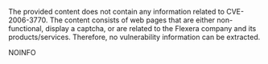 The provided content does not contain any information related to CVE-2006-3770. The content consists of web pages that are either non-functional, display a captcha, or are related to the Flexera company and its products/services. Therefore, no vulnerability information can be extracted.

NOINFO
